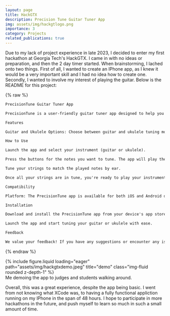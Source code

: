 ```yaml
---
layout: page
title: HackGTX
description: Precision Tune Guitar Tuner App
img: assets/img/hackgtlogo.png
importance: 3
category: Projects
related_publications: true
---
```


Due to my lack of project experience in late 2023, I decided to enter my first hackathon at Georgia Tech's HackGTX. I came in with no ideas or preparation, and then the 2 day timer started. When brainstorming, I lached onto two things. First of all, I wanted to create an IPhone app, as I knew it would be a very important skill and I had no idea how to create one. Secondly, I wanted to involve my interest of playing the guitar. Below is the README for this project:

{% raw %}

```txt
PrecisionTune Guitar Tuner App

PrecisionTune is a user-friendly guitar tuner app designed to help you tune your guitar or ukulele by ear. With a simple and intuitive interface, this app is perfect for musicians of all skill levels who want to achieve precision tuning on their instruments.

Features

Guitar and Ukulele Options: Choose between guitar and ukulele tuning modes to match your instrument. Play Notes: Each note is represented by a button. Press the button to play the corresponding note, making it easier to tune your strings. Easy to Use: The app is designed with simplicity in mind, ensuring that even beginners can use it effectively. Tune by Ear: Tune your guitar or ukulele by ear, enhancing your musical skills and accuracy. Precision Tuning: Achieve accurate and precise tuning for your instrument.

How to Use

Launch the app and select your instrument (guitar or ukulele).

Press the buttons for the notes you want to tune. The app will play the corresponding note for you to match with your instrument.

Tune your strings to match the played notes by ear.

Once all your strings are in tune, you're ready to play your instrument with precision.

Compatibility

Platform: The PrecisionTune app is available for both iOS and Android devices, ensuring accessibility to a wide range of users.

Installation

Download and install the PrecisionTune app from your device's app store.

Launch the app and start tuning your guitar or ukulele with ease.

Feedback

We value your feedback! If you have any suggestions or encounter any issues while using the app, please don't hesitate to contact us. Your input is essential in helping us improve PrecisionTune.

```

{% endraw %}

<div class="row">
    <div class="col-sm mt-3 mt-md-0">
        {% include figure.liquid loading="eager" path="assets/img/hackgtxdemo.jpeg" title="demo" class="img-fluid rounded z-depth-1" %}
    </div>
</div>
<div class="caption">
    Me demoing the app to judges and students walking around. 
</div>

Overall, this was a great experience, despite the app being basic. I went from not knowing what XCode was, to having a fully functional appliction running on my IPhone in the span of 48 hours. I hope to participate in more hackathons in the future, and push myself to learn so much in such a small amount of time.
